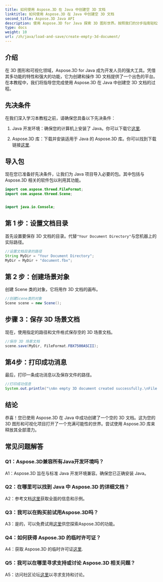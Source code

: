 ```yaml
---
title: 如何使用 Aspose.3D 在 Java 中创建空 3D 文档
linktitle: 如何使用 Aspose.3D 在 Java 中创建空 3D 文档
second_title: Aspose.3D Java API
description: 使用 Aspose.3D for Java 探索 3D 图形世界。按照我们的分步指南轻松创建空的 3D 文档。
type: docs
weight: 10
url: /zh/java/load-and-save/create-empty-3d-document/
---
```

## 介绍

在 3D 图形和可视化领域，Aspose.3D for Java 成为开发人员的强大工具。凭借其多功能的特性和强大的功能，它为创建和操作 3D 文档提供了一个出色的平台。在本教程中，我们将指导您完成使用 Aspose.3D 在 Java 中创建空 3D 文档的过程。

## 先决条件

在我们深入学习本教程之前，请确保您具备以下先决条件：

1.  Java 开发环境：确保您的计算机上安装了 Java。你可以下载它[这里](https://www.java.com/download/).

2. Aspose.3D 库：下载并安装适用于 Java 的 Aspose.3D 库。你可以找到下载链接[这里](https://releases.aspose.com/3d/java/).

## 导入包

现在您已准备好先决条件，让我们为 Java 项目导入必要的包。其中包括与 Aspose.3D 相关的软件包以利用其功能。

```java
import com.aspose.threed.FileFormat;
import com.aspose.threed.Scene;


import java.io.Console;
```

## 第 1 步：设置文档目录

首先设置要保存 3D 文档的目录。代替`"Your Document Directory"`与您机器上的实际路径。

```java
//设置文档目录的路径
String MyDir = "Your Document Directory";
MyDir = MyDir + "document.fbx";
```

## 第 2 步：创建场景对象

创建 Scene 类的对象，它将用作 3D 文档的画布。

```java
//创建Scene类的对象
Scene scene = new Scene();
```

## 步骤 3：保存 3D 场景文档

现在，使用指定的路径和文件格式保存空的 3D 场景文档。

```java
//保存 3D 场景文档
scene.save(MyDir, FileFormat.FBX7500ASCII);
```

## 第4步：打印成功消息

最后，打印一条成功消息以及保存文件的路径。

```java
//打印成功信息
System.out.println("\nAn empty 3D document created successfully.\nFile saved at " + MyDir);
```

## 结论

恭喜！您已使用 Aspose.3D 在 Java 中成功创建了一个空的 3D 文档。这为您的 3D 图形和可视化项目打开了一个充满可能性的世界。尝试使用 Aspose.3D 库来释放其全部潜力。

## 常见问题解答

### Q1：Aspose.3D兼容所有Java开发环境吗？

A1：Aspose.3D 旨在与标准 Java 开发环境兼容。确保您已正确安装 Java。

### Q2：在哪里可以找到 Java 中 Aspose.3D 的详细文档？

 A2：参考文档[这里](https://reference.aspose.com/3d/java/)获取全面的信息和示例。

### Q3：我可以在购买前试用Aspose.3D吗？

 A3：是的，可以免费试用[这里](https://releases.aspose.com/)供您探索Aspose.3D的功能。

### Q4：如何获得 Aspose.3D 的临时许可证？

 A4：获取 Aspose.3D 的临时许可证[这里](https://purchase.aspose.com/temporary-license/).

### Q5：我可以在哪里寻求支持或讨论 Aspose.3D 相关问题？

 A5：访问社区论坛[这里](https://forum.aspose.com/c/3d/18)以寻求支持和讨论。
